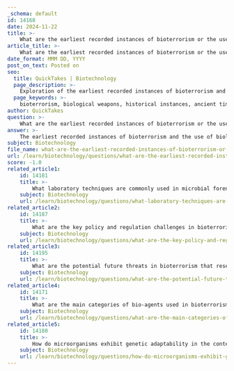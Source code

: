 ```yaml
---
_schema: default
id: 14168
date: 2024-11-22
title: >-
    What are the earliest recorded instances of bioterrorism or the use of biological weapons?
article_title: >-
    What are the earliest recorded instances of bioterrorism or the use of biological weapons?
date_format: MMM DD, YYYY
post_on_text: Posted on
seo:
  title: QuickTakes | Biotechnology
  page_description: >-
    Exploration of the earliest recorded instances of bioterrorism and the use of biological weapons throughout history, highlighting critical events from ancient civilizations such as the Hittites, Assyrians, and the Mongol siege during the Black Death.
  page_keywords: >-
    bioterrorism, biological weapons, historical instances, ancient times, Hittite texts, Assyrians, Mongol Siege of Caffa, Black Death, biological agents, warfare
author: QuickTakes
question: >-
    What are the earliest recorded instances of bioterrorism or the use of biological weapons?
answer: >-
    The earliest recorded instances of bioterrorism and the use of biological weapons date back to ancient times. Here are some notable examples:\n\n1. **Hittite Texts (1500-1200 BC)**: One of the earliest documented intentions to use biological weapons is found in Hittite texts, which describe the practice of driving victims of tularemia into enemy territories, potentially causing an epidemic among the adversaries.\n\n2. **Assyrian Practices (6th Century BC)**: The Assyrians are reported to have poisoned enemy wells with rye ergot, a fungus that can cause convulsions if ingested. While this is one of the earliest instances of bioterrorism, the historical accuracy of this account is debated, as there is no definitive evidence that they actually executed this tactic.\n\n3. **Mongol Siege of Caffa (1347)**: A more widely recognized instance of biological warfare occurred during the siege of Caffa (now Feodosia, Ukraine) by Mongol forces. It is reported that they catapulted plague-infested corpses over the city walls, which contributed to the spread of the Black Death in Europe. This event is often cited as one of the first uses of biological agents in warfare.\n\n4. **Greek Historical Accounts (4th Century BC)**: The Greek historian Herodotus mentions that the Scythians used various means to weaken their enemies, including the potential use of biological agents, although specific details are less clear.\n\nThese instances illustrate the long history of using biological agents as weapons, highlighting the strategic considerations of causing illness and death among enemy populations. The understanding and documentation of these practices have evolved over time, with modern interpretations providing greater clarity on their historical significance.
subject: Biotechnology
file_name: what-are-the-earliest-recorded-instances-of-bioterrorism-or-the-use-of-biological-weapons.md
url: /learn/biotechnology/questions/what-are-the-earliest-recorded-instances-of-bioterrorism-or-the-use-of-biological-weapons
score: -1.0
related_article1:
    id: 14181
    title: >-
        What laboratory techniques are commonly used in microbial forensics?
    subject: Biotechnology
    url: /learn/biotechnology/questions/what-laboratory-techniques-are-commonly-used-in-microbial-forensics
related_article2:
    id: 14187
    title: >-
        What are the key policy and regulation challenges in bioterrorism preparedness?
    subject: Biotechnology
    url: /learn/biotechnology/questions/what-are-the-key-policy-and-regulation-challenges-in-bioterrorism-preparedness
related_article3:
    id: 14195
    title: >-
        What are the potential future threats in bioterrorism that researchers are currently focusing on?
    subject: Biotechnology
    url: /learn/biotechnology/questions/what-are-the-potential-future-threats-in-bioterrorism-that-researchers-are-currently-focusing-on
related_article4:
    id: 14171
    title: >-
        What are the main categories of bio-agents used in bioterrorism?
    subject: Biotechnology
    url: /learn/biotechnology/questions/what-are-the-main-categories-of-bioagents-used-in-bioterrorism
related_article5:
    id: 14180
    title: >-
        How do microorganisms exhibit genetic adaptability in the context of bioterrorism?
    subject: Biotechnology
    url: /learn/biotechnology/questions/how-do-microorganisms-exhibit-genetic-adaptability-in-the-context-of-bioterrorism
---
```


&nbsp;